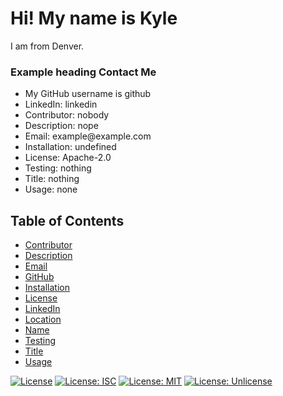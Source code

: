 
<!DOCTYPE html>
<html lang="en">
<head>
  <meta charset="UTF-8">
  <meta http-equiv="X-UA-Compatible" content="ie=edge">
  <link rel="stylesheet" href="https://maxcdn.bootstrapcdn.com/bootstrap/4.0.0/css/bootstrap.min.css">
  <title>Document</title>
</head>
<body>
  <div class="jumbotron jumbotron-fluid">
  <div class="container">
    <h1 class="display-4">Hi! My name is Kyle</h1>
    <p class="lead">I am from Denver.</p>
    <h3>Example heading <span class="badge badge-secondary">Contact Me</span></h3>
    <ul class="list-group">
      <li class="list-group-item">My GitHub username is github</li>
      <li class="list-group-item">LinkedIn: linkedin</li>
      <li class="list-group-item">Contributor: nobody</li>
      <li class="list-group-item">Description: nope</li>
      <li class="list-group-item">Email: example@example.com</li>
      <li class="list-group-item">Installation: undefined</li>
      <li class="list-group-item">License: Apache-2.0</li>
      <li class="list-group-item">Testing: nothing</li>
      <li class="list-group-item">Title: nothing</li>
      <li class="list-group-item">Usage: none</li>
    </ul>
  </div>
</div>
</body>
</html>












## Table of Contents

- [Contributor](#contributor)
- [Description](#description)
- [Email](#email)
- [GitHub](#github)
- [Installation](#installation)
- [License](#license)
- [LinkedIn](#linkedin)
- [Location](#location)
- [Name](#name)
- [Testing](#testing)
- [Title](#title)
- [Usage](#usage)






[![License](https://img.shields.io/badge/License-Apache_2.0-blue.svg)](https://opensource.org/licenses/Apache-2.0)
[![License: ISC](https://img.shields.io/badge/License-ISC-blue.svg)](https://opensource.org/licenses/ISC)
[![License: MIT](https://img.shields.io/badge/License-MIT-yellow.svg)](https://opensource.org/licenses/MIT)
[![License: Unlicense](https://img.shields.io/badge/license-Unlicense-blue.svg)](http://unlicense.org/)




